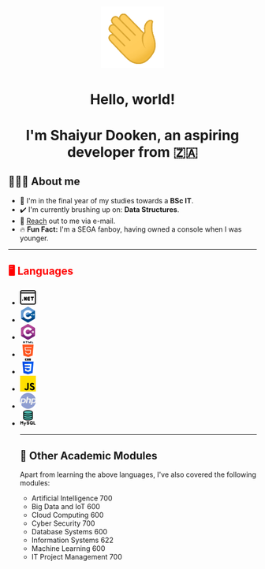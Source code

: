 <!-- 
    // Attributions: 

    <a href="https://www.flaticon.com/free-icons/hello" alt="hello icons">Hello icons created by Freepik - Flaticon</a>
    <a href="https://www.flaticon.com/free-icons/whatsapp" alt="whatsapp icons">Whatsapp icons created by Ruslan Babkin - Flaticon</a>
    <a href="https://www.flaticon.com/free-icons/portal" alt="portal icons">Portal icons created by Pixel perfect - Flaticon</a>
    <a href="https://www.flaticon.com/free-icons/c-sharp" alt="c sharp icons">C sharp icons created by Freepik - Flaticon</a>
    <a href="https://www.flaticon.com/free-icons/c-" alt="c++ icons">C++ icons created by Freepik - Flaticon</a>
    <a href="https://www.flaticon.com/free-icons/html" alt="html icons">Html icons created by Pixel perfect - Flaticon</a>
    <a href="https://www.flaticon.com/free-icons/css-3" alt="css 3 icons">Css 3 icons created by Freepik - Flaticon</a>
    <a href="https://www.flaticon.com/free-icons/js" alt="js icons">Js icons created by Freepik - Flaticon</a>
    <a href="https://www.flaticon.com/free-icons/php" alt="php icons">Php icons created by Freepik - Flaticon</a>
    <a href="https://www.flaticon.com/free-icons/mysql" alt="mysql icons">Mysql icons created by Pixel perfect - Flaticon</a> 
-->

<h1 align = "center"><img src = "assets/main/wave.gif" width = "128px" alt = "Waving hand"</h1>
<h1 align = "center">Hello, world!</h1>
<h1 align = "center">I'm Shaiyur Dooken, an aspiring developer from <span alt = "South Africa">🇿🇦</span></h1>

<h2>🙋🏽‍♂️ About me</h2>
<ul>
    <li>📖 I'm in the final year of my studies towards a <b>BSc IT</b>.</li>
    <li>✔️ I'm currently brushing up on: <b>Data Structures</b>.</li>
    <li>📧 <a href = "mailto: shaiyur101@gmail.com">Reach</a> out to me via e-mail.</li>
    <li>🔥 <b>Fun Fact:</b> I'm a SEGA fanboy, having owned a console when I was younger.</li>
</ul>

---

<h2 style = "color: #f00;">🖥️ Languages</h2>
<ul>
    <li><img width = "32px" src = "assets/languages/website.png" alt = "Visual Basic"></li>
    <li><img width = "32px" src = "assets/languages/c.png" alt = "C++"></li>
    <li><img width = "32px" src = "assets/languages/c-sharp.png" alt = "C#"></li>
    <li><img width = "32px" src = "assets/languages/html-5.png" alt = "HTML"></li>
    <li><img width = "32px" src = "assets/languages/css-3.png" alt = "CSS"></li>
    <li><img width = "32px" src = "assets/languages/js.png" alt = "Javascript"></li>
    <li><img width = "32px" src = "assets/languages/php.png" alt = "PHP"></li>
    <li><img width = "32px" src = "assets/languages/mysql.png" alt = "MySQL"></li>
</p>

---

<h2>🧮 Other Academic Modules</h2>
<p>
    Apart from learning the above languages, I've also covered the 
    following modules: 
</p>
<ul>
    <li>Artificial Intelligence 700</li>
    <li>Big Data and IoT 600</li>
    <li>Cloud Computing 600</li>
    <li>Cyber Security 700</li>
    <li>Database Systems 600</li>
    <li>Information Systems 622</li>
    <li>Machine Learning 600</li>
    <li>IT Project Management 700</li>
</ul>
